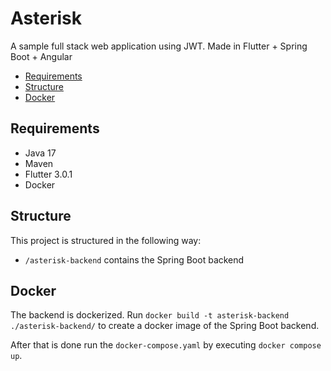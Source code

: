 # Asterisk

A sample full stack web application using JWT. Made in Flutter + Spring Boot + Angular

- [Requirements](#requirements)
- [Structure](#structure)
- [Docker](#docker)

## Requirements
* Java 17
* Maven
* Flutter 3.0.1
* Docker

## Structure
This project is structured in the following way:
* ``/asterisk-backend`` contains the Spring Boot backend

## Docker
The backend is dockerized. Run ``docker build -t asterisk-backend ./asterisk-backend/`` to create a docker image of the Spring Boot backend.

After that is done run the ``docker-compose.yaml`` by executing ``docker compose up``.